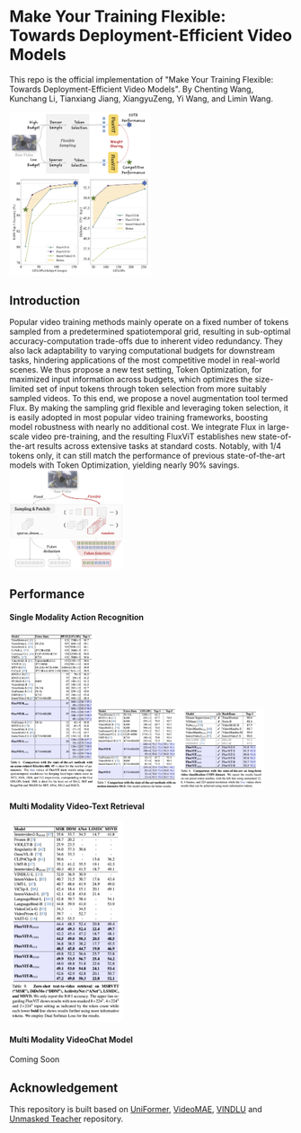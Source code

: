 # Make Your Training Flexible: Towards Deployment-Efficient Video Models

This repo is the official implementation of "Make Your Training Flexible: Towards Deployment-Efficient Video Models". By Chenting Wang, Kunchang Li, Tianxiang Jiang, XiangyuZeng, Yi Wang, and Limin Wang.

<img src="./figs/teaser.png" alt="teaser" width="50%"/>

<!-- ## Update

- **2025/03/18**: We build the repo and release the paper. -->

## Introduction

Popular video training methods mainly operate on a fixed number of tokens sampled from a predetermined spatiotemporal grid, resulting in sub-optimal accuracy-computation trade-offs due to inherent video redundancy. They also lack adaptability to varying computational budgets for downstream tasks, hindering applications of the most competitive model in real-world scenes. We thus propose a new test setting, Token Optimization, for maximized input information across budgets, which optimizes the size-limited set of input tokens through token selection from more suitably sampled videos. To this end, we propose a novel augmentation tool termed Flux. By making the sampling grid flexible and leveraging token selection, it is easily adopted in most popular video training frameworks, boosting model robustness with nearly no additional cost. We integrate Flux in large-scale video pre-training, and the resulting FluxViT establishes new state-of-the-art results across extensive tasks at standard costs. Notably, with 1/4 tokens only, it can still match the performance of previous state-of-the-art models with Token Optimization, yielding nearly 90\% savings.
<img src="./figs/main.png" alt="Sampling Strategy" width="40%"/>

## Performance

#### Single Modality Action Recognition

<img src="./figs/k400.png" alt="k400" width="30%"/><img src="./figs/ssv2.png" alt="ssv2" width="30%"/><img src="./figs/coin.png" alt="coin" width="30%"/>

#### Multi Modality Video-Text Retrieval

<img src="./figs/zs_vt_retrieval.png" alt="zs_vt_retrieval" width="40%"/>

#### Multi Modality VideoChat Model

Coming Soon

## Acknowledgement

This repository is built based on [UniFormer](https://github.com/Sense-X/UniFormer), [VideoMAE](https://github.com/MCG-NJU/VideoMAE), [VINDLU](https://github.com/klauscc/VindLU) and [Unmasked Teacher](https://github.com/OpenGVLab/unmasked_teacher/) repository. 
